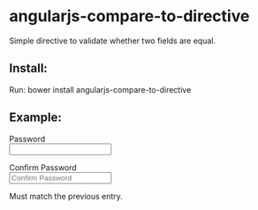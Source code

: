 # angularjs-compare-to-directive

Simple directive to validate whether two fields are equal. 

## Install:
Run: bower install angularjs-compare-to-directive

## Example:

<!-- PASSWORD -->
<div>
    <label class="col-sm-4 control-label no-padding-right" for="password">Password</label>
    <div class="col-sm-8">
        <span class="block input-icon input-icon-right">  
            <input ng-model="signUp.password" type="text" name="password" class="form-control" required>
            </p>     
        </span>
    </div>
</div>

<!-- CONFIRM YOUR PASSWORD -->
<div class="form-group" ng-class="{ 'has-error' : signUpForm.confirmPassword.$invalid && !signUpForm.confirmPassword.$pristine && signUpForm.confirmPassword.$error.errorCompareTo}">
    <label class="col-sm-4 control-label no-padding-right" for="password">Confirm Password</label>
    <div class="col-sm-8">
        <span class="block input-icon input-icon-right">  
            <input compare-to="signUp.password" ng-model="signUp.confirmPassword" placeholder="Confirm Password" type="text" name="confirmPassword" class="form-control" required> 
            <p class="error-inline" ng-show="signUpForm.confirmPassword.$dirty && signUpForm.confirmPassword.$error.errorCompareTo">
                <span class="glyphicon glyphicon-exclamation-sign"></span>
                Must match the previous entry.
            </p>  
        </span>
    </div>
</div>
